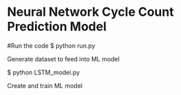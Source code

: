 # Neural Network Cycle Count Prediction Model 


#Run the code
$ python run.py

Generate dataset to feed into ML model

$ python LSTM_model.py

Create and train ML model
